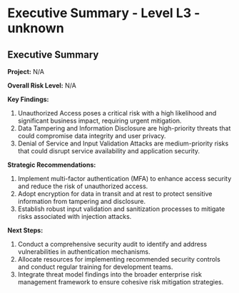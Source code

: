 # Executive Summary - Level L3 - unknown

## Executive Summary

**Project:** N/A

**Overall Risk Level:** N/A

**Key Findings:**
1. Unauthorized Access poses a critical risk with a high likelihood and significant business impact, requiring urgent mitigation.
2. Data Tampering and Information Disclosure are high-priority threats that could compromise data integrity and user privacy.
3. Denial of Service and Input Validation Attacks are medium-priority risks that could disrupt service availability and application security.

**Strategic Recommendations:**
1. Implement multi-factor authentication (MFA) to enhance access security and reduce the risk of unauthorized access.
2. Adopt encryption for data in transit and at rest to protect sensitive information from tampering and disclosure.
3. Establish robust input validation and sanitization processes to mitigate risks associated with injection attacks.

**Next Steps:**
1. Conduct a comprehensive security audit to identify and address vulnerabilities in authentication mechanisms.
2. Allocate resources for implementing recommended security controls and conduct regular training for development teams.
3. Integrate threat model findings into the broader enterprise risk management framework to ensure cohesive risk mitigation strategies.

